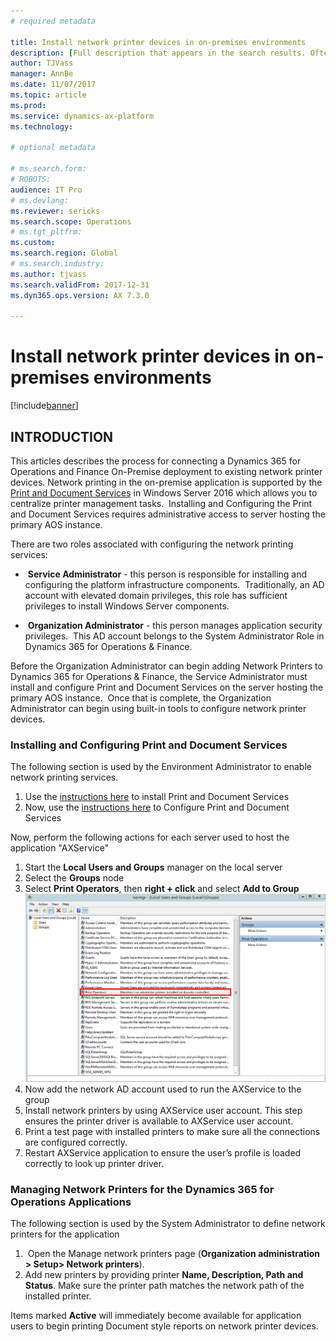 ```yaml
---
# required metadata

title: Install network printer devices in on-premises environments
description: [Full description that appears in the search results. Often the first paragraph of your topic.]
author: TJVass
manager: AnnBe
ms.date: 11/07/2017
ms.topic: article
ms.prod: 
ms.service: dynamics-ax-platform
ms.technology: 

# optional metadata

# ms.search.form: 
# ROBOTS: 
audience: IT Pro
# ms.devlang: 
ms.reviewer: sericks
ms.search.scope: Operations
# ms.tgt_pltfrm: 
ms.custom: 
ms.search.region: Global
# ms.search.industry: 
ms.author: tjvass
ms.search.validFrom: 2017-12-31
ms.dyn365.ops.version: AX 7.3.0

---
```


# Install network printer devices in on-premises environments

[!include[banner](../includes/banner.md)]

<h2>INTRODUCTION</h2>

This articles describes the process for connecting a Dynamics 365 for Operations and Finance On-Premise deployment to existing network printer devices. Network printing in the on-premise application is supported by the [Print and Document Services](https://technet.microsoft.com/en-us/library/hh831468(v=ws.11).aspx) in Windows Server 2016 which allows you to centralize printer management tasks.  Installing and Configuring the Print and Document Services requires administrative access to server hosting the primary AOS instance.

There are two roles associated with configuring the network printing services:
-  <b>Service Administrator</b> - this person is responsible for installing and configuring the platform infrastructure components.  Traditionally, an AD account with elevated domain privileges, this role has sufficient privileges to install Windows Server components.

-  <b>Organization Administrator</b> - this person manages application security privileges.  This AD account belongs to the System
     Administrator Role in Dynamics 365 for Operations & Finance.

Before the Organization Administrator can begin adding Network Printers to Dynamics 365 for Operations & Finance, the Service Administrator must install and configure Print and Document Services on the server hosting the primary AOS instance.  Once that is complete, the Organization Administrator can begin using built-in tools to configure network printer devices.

<h3>Installing and Configuring Print and Document Services</h3>
The following section is used by the Environment Administrator to enable network printing services.

1.  Use the [instructions here](https://technet.microsoft.com/en-us/library/jj134159(v=ws.11).aspx) to install Print and Document Services
2.  Now, use the [instructions here](https://technet.microsoft.com/en-us/library/jj134163(v=ws.11).aspx) to Configure Print and Document Services

Now, perform the following actions for each server used to host the application "AXService"
1.  Start the <b>Local Users and Groups</b> manager on the local server
2.  Select the <b>Groups</b> node
3.  Select <b>Print Operators</b>, then <b>right + click</b> and select <b>Add to Group</b>
        ![](media/3048eae34e89e7f3c1a26119a9f7b103.png)
4.  Now add the network AD account used to run the AXService to the group
5.  Install network printers by using AXService user account. This step ensures the printer driver is available to AXService user account.
6.  Print a test page with installed printers to make sure all the connections are configured correctly.
7.  Restart AXService application to ensure the user’s profile is loaded correctly to look up printer driver.

<h3>Managing Network Printers for the Dynamics 365 for Operations Applications</h3>
The following section is used by the System Administrator to define network printers for the application

1.  Open the Manage network printers page (<b>Organization administration > Setup> Network printers</b>).
2.  Add new printers by providing printer <b>Name, Description, Path and Status</b>. Make sure the printer path matches the network path of the installed printer.


Items marked <b>Active</b> will immediately become available for application users to begin printing Document style reports on network printer devices.

